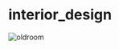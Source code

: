 # interior_design
![oldroom](https://user-images.githubusercontent.com/76562349/125038614-94406680-e0d0-11eb-96f9-2fd47bd8b082.jpg)
